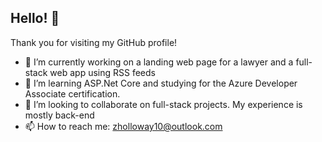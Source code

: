 ## Hello! 👋

Thank you for visiting my GitHub profile! 

- 🔭 I’m currently working on a landing web page for a lawyer and a full-stack web app using RSS feeds
- 🌱 I’m learning ASP.Net Core and studying for the Azure Developer Associate certification.
- 🤝 I’m looking to collaborate on full-stack projects. My experience is mostly back-end
- 📫 How to reach me: zholloway10@outlook.com

<!--
**zachhollow/zachhollow** is a ✨ _special_ ✨ repository because its `README.md` (this file) appears on your GitHub profile.

Here are some ideas to get you started:

- 🔭 I’m currently working on ...
- 🌱 I’m currently learning ...
- 👯 I’m looking to collaborate on ...
- 🤔 I’m looking for help with ...
- 💬 Ask me about ...
- 📫 How to reach me: ...
- 😄 Pronouns: ...
- ⚡ Fun fact: ...
-->
